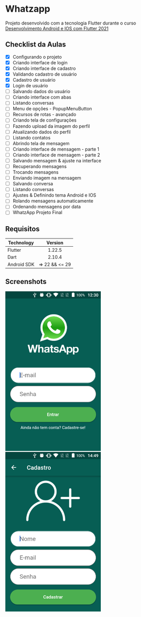 # Whatzapp

Projeto desenvolvido com a tecnologia Flutter durante o curso [Desenvolvimento Android e IOS com Flutter 2021](https://www.udemy.com/course/desenvolvimento-android-e-ios-com-flutter)

## Checklist da Aulas

- [x] Configurando o projeto
- [x] Criando interface de login
- [x] Criando interface de cadastro
- [x] Validando cadastro de usuário
- [x] Cadastro de usuário
- [x] Login de usuário
- [ ] Salvando dados do usuário
- [ ] Criando interface com abas
- [ ] Listando conversas
- [ ] Menu de opções - PopupMenuButton
- [ ] Recursos de rotas - avançado
- [ ] Criando tela de configurações
- [ ] Fazendo upload da imagem do perfil
- [ ] Atualizando dados do perfil
- [ ] Listando contatos
- [ ] Abrindo tela de mensagem
- [ ] Criando interface de mensagem - parte 1
- [ ] Criando interface de mensagem - parte 2
- [ ] Salvando mensagem & ajuste na interface
- [ ] Recuperando mensagens
- [ ] Trocando mensagens
- [ ] Enviando imagem na mensagem
- [ ] Salvando conversa
- [ ] Listando conversas
- [ ] Ajustes & Definindo tema Android e IOS
- [ ] Rolando mensagens automaticamente
- [ ] Ordenando mensagens por data
- [ ] WhatzApp Projeto Final

## Requisitos

|Technology|Version|
|----------|:----:|
|Flutter|1.22.5|
|Dart|2.10.4|
|Android SDK|=> 22 && <= 29|

## Screenshots

<img src="./docs/screenshots/01.png" alt="Tela de Login" width="300">

<img src="./docs/screenshots/02.png" alt="Tela de Cadastro" width="300">
